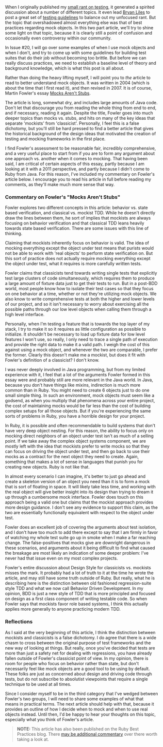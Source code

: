 When I originally published my [small rant on testing](http://practicingruby.com/articles/47), it generated a spirited discussion about a number of different topics. It even lead [Bryan Liles](http://twitter.com/bryanl) to post a great set of [testing guidelines](https://gist.github.com/785610) to balance out my unfocused rant. But the topic that overshadowed almost everything else was that of best practices regarding mock objects. In this two part article, we'll try to shine some light on that topic, because it is clearly still a point of confusion and occasionally even controversy within our community.

In Issue #20, I will go over some examples of when I use mock objects and when I don't, and try to come up with some guidelines for building test suites that do their job without becoming too brittle. But before we can really discuss practices, we need to establish a baseline level of theory and background knowledge, which is what this post is all about.

Rather than doing the heavy lifting myself, I will point you to *the* article to read to better understand mock objects. It was written in 2004 (which is about the time that I first read it), and then revised in 2007. It is of course, Martin Fowler's essay [Mocks Aren't Stubs](http://martinfowler.com/articles/mocksArentStubs.html).

The article is long, somewhat dry, and includes large amounts of Java code. Don't let that discourage you from reading the whole thing from end to end, and if necessary, reading it again. Despite the title, Fowler goes into much deeper topics than mocks vs. stubs, and hits on many of the key ideas that separate 'mockists' from 'classicist'. Personally, I feel this is a false dichotomy, but you'll still be hard pressed to find a better article that gives the historical background of the design ideas that motivated the creation of testing and mocking frameworks in the first place.

I find Fowler's assessment to be reasonable fair, incredibly comprehensive, and a very useful place to start from if you are to form any argument about one approach vs. another when it comes to mocking. That having been said, I am critical of certain aspects of this essay, partly because I am looking at it with a 2011 perspective, and partly because I didn't come to Ruby from Java. For this reason, I've included my commentary on Fowler's article below. I encourage you to read his article in full before reading my comments, as they'll make much more sense that way.

### Commentary on Fowler's "Mocks Aren't Stubs"

Fowler explores two different concepts in this article: behavior vs. state based verification, and classical vs. mockist TDD. While he doesn't directly draw the lines between them, he sort of implies that mockists are always focusing on behavior verification and that classical TDD leans heavily towards state based verification. There are some issues with this line of thinking.

Claiming that mockists inherently focus on behavior is valid. The idea of mocking everything except the object under test means that purists would not be able to work with 'real objects' to perform state verification on. But this sort of practice does not actually require mocking everything except the object under test, what it requires is more carefully written tests.

Fowler claims that classicists tend towards writing single tests that explicitly test large clusters of code simultaneously, which requires them to produce a large amount of fixture data just to get their tests to run. But in a post-BDD world, most people know how to isolate their test cases so that they focus on one behavior at a time, whether or not they're utilizing mock objects. We also know to write comprehensive tests at both the higher and lower levels of our project, and so it isn't necessary to worry about exercising all the possible paths through our low level objects when calling them through a high level interface.

Personally, when I'm testing a feature that is towards the top layer of my stack, I try to make it so it requires as little configuration as possible to initialize. It shouldn't be necessary to load up fixture data for low level features I won't use, so really, I only need to trace a single path of execution and provide the right data to make it a valid path. I weigh the cost of this against using a mock object, and whenever the two are comparable, I prefer the former. Clearly this doesn't make me a mockist, but does it fit with Fowler's definition of a classicist? I don't know.

I was never deeply involved in Java programming, but from my limited experience with it, I feel that a lot of the arguments Fowler formed in this essay were and probably still are more relevant in the Java world. In Java, because you don't have things like mixins, indirection is much more common than in Ruby. You might need to create 6 objects just to do one small simple thing. In such an environment, mock objects must seem like a godsend, as when you multiply that phenomena across your entire project, the cost of maintaining mocks would be far less than the cost of building complex setups for all those objects. But if you're experiencing the same sorts of problems in Ruby, you have a horrible design for your project.

In Ruby, it is possible and often recommendable to build systems that don't have very deep object nesting. For this reason, the ability to focus only on mocking direct neighbors of an object under test isn't as much of a selling point. If we take away the complex object systems component, we are mostly left with the idea that mockists prefer to write mocks so that they can focus on driving the object under test, and then go back to use their mocks as a contract for the next object they need to create. Again, something that makes a lot of sense in languages that punish you for creating new objects. Ruby is not like that.

In almost every scenario I can imagine, it's better to just go ahead and create a skeleton version of an object you need than it is to form a mock that is sort of floating in space. It will likely take less time, and working with the real object will give better insight into its design than trying to dream it up through a cumbersome mock interface. Fowler does touch on this approach being a valid one but claims that the mockist approach provides more design guidance. I don't see any evidence to support this claim, as the two are essentially functionally equivalent with respect to the object under test.

Fowler does an excellent job of covering the arguments about test isolation, and I don't have too much to add there except to say that I am firmly in favor of watching my whole test suite go up in smoke when I make a far reaching change. The false-positives that mocks give are downright dangerous in these scenarios, and arguments about it being difficult to find what caused the breakage are most likely an indication of some deeper problem: I've never had that issue even on my most complex projects.

Fowler's entire discussion about Design Style for classicists vs. mockists misses the mark. It probably had a lot of truth to it at the time he wrote the article, and may still have some truth outside of Ruby. But really, what he is describing here is the distinction between old fashioned regression-suite style TDD and what we now call Behavior Driven Development. In my opinion, BDD is just a new style of TDD that is more principled and focused on design as a first class component of writing testable code. So when Fowler says that mockists favor role based systems, I think this actually applies more generally to anyone practicing modern TDD.

### Reflections

As I said at the very beginning of this article, I think the distinction between mockists and classicists is a false dichotomy. I do agree that there is a wide chasm to cross between the original purpose of test frameworks and the new way of looking at things. But really, once you've decided that tests are more than just a safety net for dealing with regressions, you have already fallen outside of Fowler's classicist point of view. In my opinion, there is room for people who focus on behavior rather than state, but don't necessarily feel like mock objects are a good tool to be using by default. These folks are just as concerned about design and driving code through tests, but do not subscribe to absolutist viewpoints that require a single technique to be used at all times.

Since I consider myself to be in the third category that I've wedged between Fowler's two groups, I will need to share some examples of what that means in practical terms. The next article should help with that, because it provides an outline of how I decide when to mock and when to use real objects instead. Until then, I'd be happy to hear your thoughts on this topic, especially what you think of Fowler's article.

  
> **NOTE:** This article has also been published on the Ruby Best Practices blog. There [may be additional commentary](http://blog.rubybestpractices.com/posts/gregory/051-issue-19-thoughts-on-mocking.html#disqus_thread) 
over there worth taking a look at.
